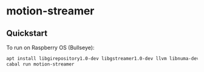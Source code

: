 # motion-streamer

## Quickstart

To run on Raspberry OS (Bullseye):

```sh
apt install libgirepository1.0-dev libgstreamer1.0-dev llvm libnuma-dev gstreamer1.0-opencv
cabal run motion-streamer
```
